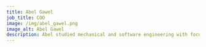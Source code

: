 ```yaml
---
title: Abel Gawel
job_title: COO
image: /img/abel_gawel.png
image_alt: Abel Gawel
description: Abel studied mechanical and software engineering with focus on robotics at KIT and the University of Oxford. He received the PhD from ETH Zurich, working on robots for disaster relief. Since 2019, he worked as PostDoc at ETH Zurich and NTU Singapore in robotic building construction, passionate about robot vision.<br>However, to this date Abel still owns more bicycles than robots.
---
```

